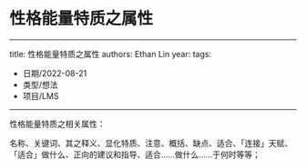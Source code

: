 # 性格能量特质之属性


---
title: 性格能量特质之属性
authors: Ethan Lin
year:
tags:
  - 日期/2022-08-21 
  - 类型/想法 
  - 项目/LMS 
---



性格能量特质之相关属性：

名称、关键词、其之释义、显化特质、注意、概括、缺点、适合、「连接」天赋、「适合」做什么、正向的建议和指导、适合……做什么……于何时等等；
